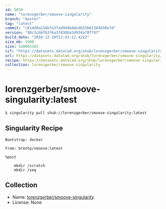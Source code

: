 ```yaml
---
id: 5834
name: "lorenzgerber/smoove-singularity"
branch: "master"
tag: "latest"
commit: "c814d9a216b7a3fad9d4b46edb33b01384838e7d"
version: "98c3cbbfb3f6a370388a3d934a78f747"
build_date: "2018-12-10T12:43:12.422Z"
size_mb: 1500
size: 528003103
sif: "https://datasets.datalad.org/shub/lorenzgerber/smoove-singularity/latest/2018-12-10-c814d9a2-98c3cbbf/98c3cbbfb3f6a370388a3d934a78f747.simg"
url: https://datasets.datalad.org/shub/lorenzgerber/smoove-singularity/latest/2018-12-10-c814d9a2-98c3cbbf/
recipe: https://datasets.datalad.org/shub/lorenzgerber/smoove-singularity/latest/2018-12-10-c814d9a2-98c3cbbf/Singularity
collection: lorenzgerber/smoove-singularity
---
```


# lorenzgerber/smoove-singularity:latest

```bash
$ singularity pull shub://lorenzgerber/smoove-singularity:latest
```

## Singularity Recipe

```singularity
Bootstrap: docker

From: brentp/smoove:latest

%post

	mkdir /scratch
	mkdir /seq
```

## Collection

 - Name: [lorenzgerber/smoove-singularity](https://github.com/lorenzgerber/smoove-singularity)
 - License: None

